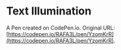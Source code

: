 # Text Illumination

A Pen created on CodePen.io. Original URL: [https://codepen.io/RAFA3L/pen/YzomKrR](https://codepen.io/RAFA3L/pen/YzomKrR).

